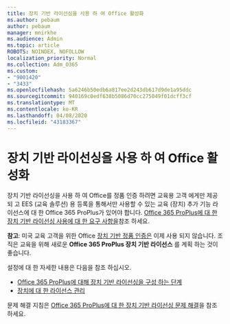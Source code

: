 ```yaml
---
title: 장치 기반 라이선싱을 사용 하 여 Office 활성화
ms.author: pebaum
author: pebaum
manager: mnirkhe
ms.audience: Admin
ms.topic: article
ROBOTS: NOINDEX, NOFOLLOW
localization_priority: Normal
ms.collection: Adm_O365
ms.custom:
- "9001420"
- "3433"
ms.openlocfilehash: 5a6246b50edb6a817ee2d243db617d9de1a95ddc
ms.sourcegitcommit: 940169c0edf638b5086d70cc275049f01dcff3cf
ms.translationtype: MT
ms.contentlocale: ko-KR
ms.lasthandoff: 04/08/2020
ms.locfileid: "43183367"
---
```

# <a name="activating-office-using-device-based-licensing"></a>장치 기반 라이선싱을 사용 하 여 Office 활성화

장치 기반 라이선싱을 사용 하 여 Office를 정품 인증 하려면 교육용 고객 에게만 제공 되 고 EES (교육 솔루션) 용 등록을 통해서만 사용할 수 있는 교육 (장치) 추가 기능 라이선스에 대 한 Office 365 ProPlus가 있어야 합니다. [Office 365 ProPlus에 대 한 장치 기반 라이선싱 사용에 대 한 요구 사항을](https://docs.microsoft.com/deployoffice/device-based-licensing#requirements-for-using-device-based-licensing-for-office-365-proplus)참조 하세요.

**참고**: 미국 교육 고객을 위한 Office [장치 기반 정품 인증은](https://aka.ms/officedba) 이제 사용 되지 않습니다. 조직은 교육을 위해 새로운 **Office 365 ProPlus 장치 기반 라이선스** 를 계획 하는 것이 좋습니다.

설정에 대 한 자세한 내용은 다음을 참조 하십시오.
- [Office 365 ProPlus에 대해 장치 기반 라이선싱을 구성 하는 단계](https://docs.microsoft.com/deployoffice/device-based-licensing#steps-to-configure-device-based-licensing-for-office-365-proplus)
- [장치에 대 한 라이선스 관리](https://docs.microsoft.com/Office365/Admin/misc/manage-licenses-for-devices)

문제 해결 지침은 [Office 365 ProPlus에 대 한 장치 기반 라이선싱 문제 해결](https://docs.microsoft.com/deployoffice/device-based-licensing#troubleshoot-device-based-licensing-for-office-365-proplus)을 참조 하세요.
